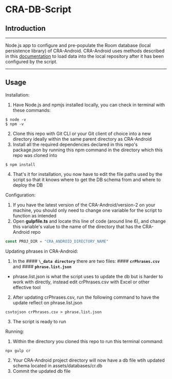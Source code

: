 # CRA-DB-Script
## Introduction
-------------
Node.js app to configure and pre-populate the Room database (local persistence library) of CRA-Android. CRA-Android uses methods described in this [documentation](https://developer.android.com/training/data-storage/room/prepopulate) to load data into the local repository after it has been configured by the script. 

-------------
## Usage 
Installation:
1. Have Node.js and npmjs installed locally, you can check in terminal with these commands:
```
$ node -v
$ npm -v
```
2. Clone this repo with Git CLI or your Git client of choice into a new directory ideally within the same parent directory as CRA-Android 
3. Install all the required dependencies declared in this repo's package.json by running this npm command in the directory which this repo was cloned into
```
$ npm install
```
4. That's it for installation, you now have to edit the file paths used by the script so that it knows where to get the DB schema from and where to deploy the DB

Configuration:
1. If you have the latest version of the CRA-Android/version-2 on your machine, you should only need to change one variable for the script to function as intended 
2. Open **gulpfile.ts** and locate this line of code (around line 6), and change this variable's value to the name of the directory that has the CRA-Android repo
```js
const PROJ_DIR = "CRA_ANDROID_DIRECTORY_NAME"
```

Updating phrases in CRA-Android:
1. In the #### **`\_data directory`** there are two files: #### **`crPhrases.csv`** and #### **`phrase.list.json`**
  - phrase.list.json is what the script uses to update the db but is harder to work with directly, instead edit crPhrases.csv with Excel or other effective tool
2. After updating crPhrases.csv, run the following command to have the update reflect on phrase.list.json
```
csvtojson crPhrases.csv > phrase.list.json
```
3. The script is ready to run

Running:
1. Within the directory you cloned this repo to run this terminal command:
```
npx gulp cr
```
2. Your CRA-Android project directory will now have a db file wtih updated schema located in assets/databases/cr.db
3. Commit the updated db file  
